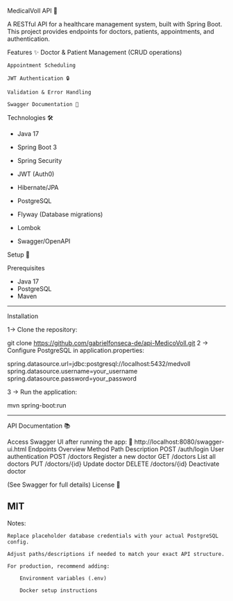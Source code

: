 MedicalVoll API 🏥

A RESTful API for a healthcare management system, built with Spring Boot. This project provides endpoints for doctors, patients, appointments, and authentication.

Features ✨
    Doctor & Patient Management (CRUD operations)
    
    Appointment Scheduling
    
    JWT Authentication 🔒
    
    Validation & Error Handling
    
    Swagger Documentation 📄
    
Technologies 🛠

* Java 17
    
* Spring Boot 3
    
* Spring Security
    
* JWT (Auth0)
    
* Hibernate/JPA
    
* PostgreSQL
    
* Flyway (Database migrations)
    
* Lombok
    
* Swagger/OpenAPI

    
Setup 🚀

Prerequisites

* Java 17
* PostgreSQL
* Maven
-----------------------------------------------------------------------------------------------------------------------------------------------------------------------------------
Installation

1-> Clone the repository:

  git clone https://github.com/gabrielfonseca-de/api-MedicoVoll.git
2 -> Configure PostgreSQL in application.properties:

  spring.datasource.url=jdbc:postgresql://localhost:5432/medvoll  
  spring.datasource.username=your_username  
  spring.datasource.password=your_password  
  
3 -> Run the application:

  mvn spring-boot:run
  
-------------------------------------------------------------------------------------------------------------------------------------------------------------------------------------
API Documentation 📚

Access Swagger UI after running the app:
🔗 http://localhost:8080/swagger-ui.html
Endpoints Overview
Method	Path	Description
POST	/auth/login	User authentication
POST	/doctors	Register a new doctor
GET	/doctors	List all doctors
PUT	/doctors/{id}	Update doctor
DELETE	/doctors/{id}	Deactivate doctor

(See Swagger for full details)
License 📜

MIT
---------------------------------------------------------------------------------------------------------------------------------------------------------
Notes:

    Replace placeholder database credentials with your actual PostgreSQL config.

    Adjust paths/descriptions if needed to match your exact API structure.

    For production, recommend adding:

        Environment variables (.env)

        Docker setup instructions
